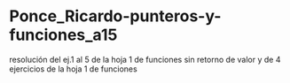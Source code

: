# Ponce_Ricardo-punteros-y-funciones_a15
resolución del ej.1 al 5 de la hoja 1 de funciones sin retorno de valor y  de 4 ejercicios de la hoja 1 de funciones 
